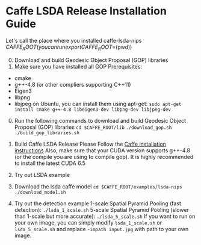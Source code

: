 # Caffe LSDA Release Installation Guide

Let's call the place where you installed caffe-lsda-nips $CAFFE_ROOT (you can run export CAFFE_ROOT=$(pwd))

0. Download and build Geodesic Object Proposal (GOP) libraries
  0. Make sure you have installed all GOP Prerequisites:
  * cmake
  * g++-4.8 (or other compliers supporting C++11)
  * Eigen3
  * libpng
  * libjpeg
  on Ubuntu, you can install them using apt-get:
  `sudo apt-get install cmake g++-4.8 libeigen3-dev libpng-dev libjpeg-dev`
  0. Run the following commands to download and build Geodesic Object Proposal (GOP) libraries 
  `cd $CAFFE_ROOT/lib`
  `./download_gop.sh`
  `./build_gop_libraries.sh`
0. Build Caffe LSDA Release
  Please Follow the [Caffe installation instructions](http://caffe.berkeleyvision.org/installation.html)
  Also, make sure that your CUDA version supports g++-4.8 (or the compile you are using to compile gop). It is highly recommended to install the latest CUDA 6.5

0. Try out LSDA example
  0. Download the lsda caffe model
  `cd $CAFFE_ROOT/examples/lsda-nips`
  `./download_model.sh`
  1. Try out the detection example
  1-scale Spatial Pyramid Pooling (fast detection):
  `./lsda_1_scale.sh`
  5-scale Spatial Pyramid Pooling (slower than 1-scale but more accurate):
  `./lsda_5_scale.sh`
  If you want to run on your own image, you can simply modify `lsda_1_scale.sh` or `lsda_5_scale.sh` and replace `-impath input.jpg` with path to your own image.
